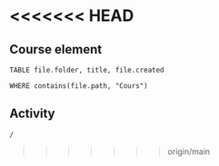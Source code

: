 
<<<<<<< HEAD
=======

## Course element
```dataview
TABLE file.folder, title, file.created

WHERE contains(file.path, "Cours") 

```


## Activity

```ActivityHistory
/
```


>>>>>>> origin/main
